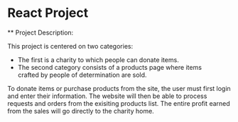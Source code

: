 # React Project

** Project Description:

This project is centered on two categories:

* The first is a charity to which people can donate items.
* The second category consists of a products page where items crafted by people of determination are sold.

To donate items or purchase products from the site, the user must first login and enter their information. The website will then be able to process requests and orders from the exisiting products list. The entire profit earned from the sales will go directly to the charity home.
